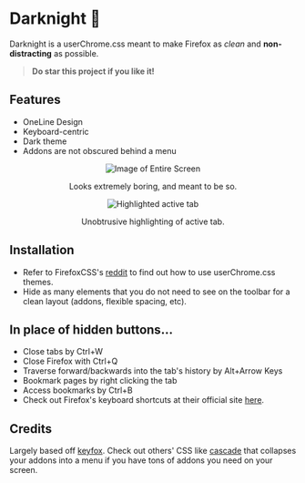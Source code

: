 # Darknight 🌚

Darknight is a userChrome.css meant to make Firefox as _clean_ and  **non-distracting** as possible.

> **Do star this project if you like it!**

## Features
- OneLine Design
- Keyboard-centric
- Dark theme
- Addons are not obscured behind a menu

<div align="center">

  ![Image of Entire Screen](https://raw.githubusercontent.com/BriLHR/FirefoxCSS-Darknight/main/Fullscreen.png)
  
  Looks extremely boring, and meant to be so.

  ![Highlighted active tab](https://raw.githubusercontent.com/BriLHR/FirefoxCSS-Darknight/main/Underline.png)
  
  Unobtrusive highlighting of active tab.

</div>

## Installation 
- Refer to FirefoxCSS's [reddit](https://www.reddit.com/r/FirefoxCSS/wiki/index/tutorials/) to find out how to use userChrome.css themes.
- Hide as many elements that you do not need to see on the toolbar for a clean layout (addons, flexible spacing, etc).

## In place of hidden buttons... 
- Close tabs by Ctrl+W
- Close Firefox with Ctrl+Q
- Traverse forward/backwards into the tab's history by Alt+Arrow Keys
- Bookmark pages by right clicking the tab
- Access bookmarks by Ctrl+B
- Check out Firefox's keyboard shortcuts at their official site [here](https://support.mozilla.org/en-US/kb/keyboard-shortcuts-perform-firefox-tasks-quickly).

## Credits
Largely based off [keyfox](https://github.com/AlfarexGuy2019/keyfox/). Check out others' CSS like [cascade](https://github.com/andreasgrafen/cascade) that collapses your addons into a menu if you have tons of addons you need on your screen.
